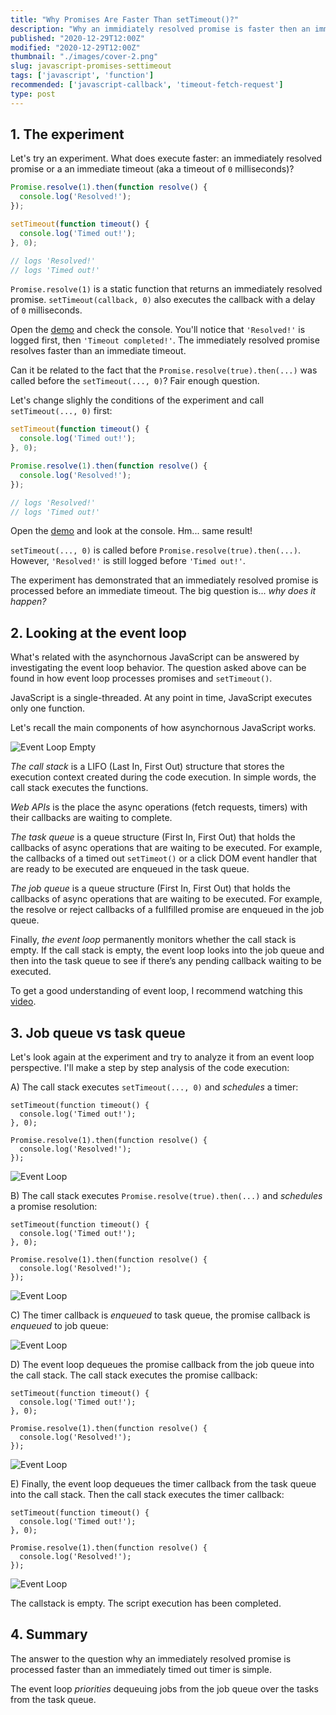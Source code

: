 ```yaml
---
title: "Why Promises Are Faster Than setTimeout()?"
description: "Why an immidiately resolved promise is faster then an immediate timeout?"
published: "2020-12-29T12:00Z"
modified: "2020-12-29T12:00Z"
thumbnail: "./images/cover-2.png"
slug: javascript-promises-settimeout
tags: ['javascript', 'function']
recommended: ['javascript-callback', 'timeout-fetch-request']
type: post
---
```


## 1. The experiment

Let's try an experiment. What does execute faster: an immediately resolved promise or a an immediate timeout (aka a timeout of `0` milliseconds)?  

```javascript
Promise.resolve(1).then(function resolve() {
  console.log('Resolved!');
});

setTimeout(function timeout() {
  console.log('Timed out!');
}, 0);

// logs 'Resolved!'
// logs 'Timed out!'
```

`Promise.resolve(1)` is a static function that returns an immediately resolved promise. `setTimeout(callback, 0)` also executes the callback with a delay of `0` milliseconds.  

Open the [demo](https://jsitor.com/wJFrt5VCiU) and check the console. You'll notice that `'Resolved!'` is logged first, then `'Timeout completed!'`. The immediately resolved promise resolves faster than an immediate timeout.  

Can it be related to the fact that the `Promise.resolve(true).then(...)` was called before the `setTimeout(..., 0)`? Fair enough question.  

Let's change slighly the conditions of the experiment and call `setTimeout(..., 0)` first:

```javascript
setTimeout(function timeout() {
  console.log('Timed out!');
}, 0);

Promise.resolve(1).then(function resolve() {
  console.log('Resolved!');
});

// logs 'Resolved!'
// logs 'Timed out!'
```

Open the [demo](https://jsitor.com/kslO11KZW5) and look at the console. Hm... same result!

`setTimeout(..., 0)` is called before `Promise.resolve(true).then(...)`. However, `'Resolved!'` is still logged before `'Timed out!'`.  

The experiment has demonstrated that an immediately resolved promise is processed before an immediate timeout. The big question is... *why does it happen?* 

## 2. Looking at the event loop

What's related with the asynchornous JavaScript can be answered by investigating the event loop behavior. The question asked above can be found in how event loop processes
promises and `setTimeout()`.  

JavaScript is a single-threaded. At any point in time, JavaScript executes only one function.  

Let's recall the main components of how asynchornous JavaScript works.  

![Event Loop Empty](./images/Selection_019.png)

*The call stack* is a LIFO (Last In, First Out) structure that stores the execution context created during the code execution. In simple words, the call stack executes the functions.  

*Web APIs* is the place the async operations (fetch requests, timers) with their callbacks are waiting to complete.   

*The task queue* is a queue structure (First In, First Out) that holds the callbacks of async operations that are waiting to be executed. For example, the callbacks of a timed out `setTimeot()` or a click DOM event handler that are ready to be executed are enqueued in the task queue.  

*The job queue* is a queue structure (First In, First Out) that holds the callbacks of async operations that are waiting to be executed. For example, the resolve or reject callbacks of a fullfilled promise are enqueued in the job queue.  

Finally, *the event loop* permanently monitors whether the call stack is empty. If the call stack is empty, the event loop looks into the job queue and then into the task queue to see if there’s any pending callback waiting to be executed.  

To get a good understanding of event loop, I recommend watching this [video](https://www.youtube.com/watch?v=8aGhZQkoFbQ).  

## 3. Job queue vs task queue

Let's look again at the experiment and try to analyze it from an event loop perspective. I'll make a step by step analysis of the code execution:

A) The call stack executes `setTimeout(..., 0)` and *schedules* a timer:

```javascript{1-3}
setTimeout(function timeout() {
  console.log('Timed out!');
}, 0);

Promise.resolve(1).then(function resolve() {
  console.log('Resolved!');
});
```

![Event Loop](./images/Selection_020.png)

B) The call stack executes `Promise.resolve(true).then(...)` and *schedules* a promise resolution:

```javascript{5-7}
setTimeout(function timeout() {
  console.log('Timed out!');
}, 0);

Promise.resolve(1).then(function resolve() {
  console.log('Resolved!');
});
```

![Event Loop](./images/Selection_021.png)

C) The timer callback is *enqueued* to task queue, the promise callback is *enqueued* to job queue:

![Event Loop](./images/Selection_025.png)

D) The event loop dequeues the promise callback from the job queue into the call stack. The call stack executes the promise callback:  

```javascript{6}
setTimeout(function timeout() {
  console.log('Timed out!');
}, 0);

Promise.resolve(1).then(function resolve() {
  console.log('Resolved!');
});
```

![Event Loop](./images/Selection_026.png)

E) Finally, the event loop dequeues the timer callback from the task queue into the call stack. Then the call stack executes the timer callback:  

```javascript{2}
setTimeout(function timeout() {
  console.log('Timed out!');
}, 0);

Promise.resolve(1).then(function resolve() {
  console.log('Resolved!');
});
```

![Event Loop](./images/Selection_027.png)

The callstack is empty. The script execution has been completed.  

## 4. Summary

The answer to the question why an immediately resolved promise is processed faster than an immediately timed out timer is simple.  

The event loop *priorities* dequeuing jobs from the job queue over the tasks from the task queue.  